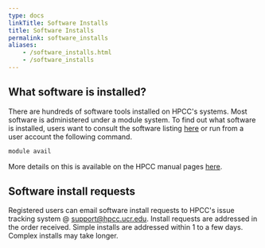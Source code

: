 ```yaml
---
type: docs
linkTitle: Software Installs
title: Software Installs
permalink: software_installs
aliases:
    - /software_installs.html
    - /software_installs
---
```


## What software is installed?

There are hundreds of software tools installed on HPCC's systems. Most software
is administered under a module system. To find out what software is
installed, users want to consult the software listing 
[here](http://hpcc.ucr.edu/software_modules) or run from a user account the following command.

```bash
module avail
```

More details on this is available on the HPCC manual pages [here](http://hpcc.ucr.edu/manuals_linux-cluster_start.html).

## Software install requests

Registered users can email software install requests to HPCC's issue tracking system @ [support@hpcc.ucr.edu](mailto:support@hpcc.ucr.edu). Install requests are addressed in the order received. Simple installs are addressed within 1 to a few days. Complex installs may take longer.
